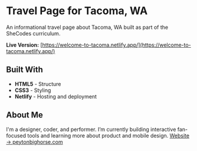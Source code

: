 # Travel Page for Tacoma, WA
An informational travel page about Tacoma, WA built as part of the SheCodes curriculum.

**Live Version:** [https://welcome-to-tacoma.netlify.app/](https://welcome-to-tacoma.netlify.app/)

## Built With

- **HTML5** - Structure  
- **CSS3** - Styling 
- **Netlify** - Hosting and deployment  

## About Me

I'm a designer, coder, and performer. I’m currently building interactive fan-focused tools and learning more about product and mobile design.
[Website → peytonbighorse.com](https://www.peytonbighorse.com)




